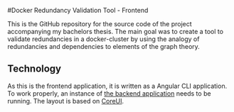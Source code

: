 #Docker Redundancy Validation Tool - Frontend


This is the GitHub repository for the source code of the project accompanying my 
bachelors thesis. The main goal was to create a tool to validate redundancies in 
a docker-cluster by using the analogy of redundancies and dependencies to elements 
of the graph theory.


## Technology
As this is the frontend application, it is written as a Angular CLI application. To work
properly, an instance of [the backend application](https://github.com/3baltes/drvt-backend)
needs to be running. The layout is based on [CoreUI](https://github.com/mrholek/CoreUI-Free-Bootstrap-Admin-Template).

   
   